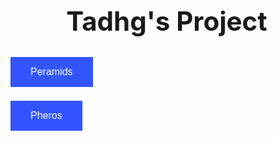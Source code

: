 
<html>
<head>
<style>
body, html {
    height: 100%;
    margin: 0;
}

.bg {
    /* The image used */
    background-image: url("Page1.4.jfif");

    /* Full height */
    height: 100%;
    width: 100%;

    /* Center and scale the image nicely */
    background-position: center;
    background-repeat: no-repeat;
    background-size: cover;
}
</style>
<style>
.button {
    background-color: #3355FF;
    border: none;
    color: white;
    padding: 15px 32px;
    text-align: center;
    text-decoration: none;
    display: inline-block;
    font-size: 16px;
    margin: 4px 2px;
    cursor: pointer;
}
</style>

<title>Tadhg's Project</title>

</head>
<body>

<div class="bg"></div>

<h1 align="center" style="font-size:300%;">Tadhg's Project</h1>



<button align="center" class="button" onclick="window.open('Page2.html')">Peramids</button>

<button align="center" class="button" onclick="window.open('file:///c:/users/caseyja/desktop/html/HTML test.bat')">Pheros</button>


</body>
</html>
